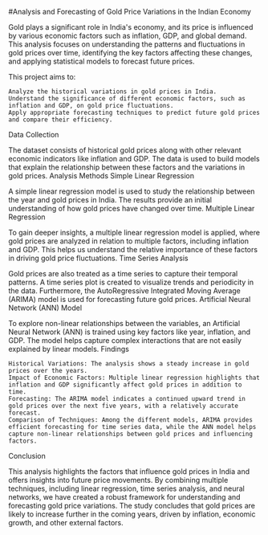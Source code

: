 #Analysis and Forecasting of Gold Price Variations in the Indian Economy

Gold plays a significant role in India's economy, and its price is influenced by various economic factors such as inflation, GDP, and global demand. This analysis focuses on understanding the patterns and fluctuations in gold prices over time, identifying the key factors affecting these changes, and applying statistical models to forecast future prices.

This project aims to:

    Analyze the historical variations in gold prices in India.
    Understand the significance of different economic factors, such as inflation and GDP, on gold price fluctuations.
    Apply appropriate forecasting techniques to predict future gold prices and compare their efficiency.

Data Collection

The dataset consists of historical gold prices along with other relevant economic indicators like inflation and GDP. The data is used to build models that explain the relationship between these factors and the variations in gold prices.
Analysis Methods
Simple Linear Regression

A simple linear regression model is used to study the relationship between the year and gold prices in India. The results provide an initial understanding of how gold prices have changed over time.
Multiple Linear Regression

To gain deeper insights, a multiple linear regression model is applied, where gold prices are analyzed in relation to multiple factors, including inflation and GDP. This helps us understand the relative importance of these factors in driving gold price fluctuations.
Time Series Analysis

Gold prices are also treated as a time series to capture their temporal patterns. A time series plot is created to visualize trends and periodicity in the data. Furthermore, the AutoRegressive Integrated Moving Average (ARIMA) model is used for forecasting future gold prices.
Artificial Neural Network (ANN) Model

To explore non-linear relationships between the variables, an Artificial Neural Network (ANN) is trained using key factors like year, inflation, and GDP. The model helps capture complex interactions that are not easily explained by linear models.
Findings

    Historical Variations: The analysis shows a steady increase in gold prices over the years.
    Impact of Economic Factors: Multiple linear regression highlights that inflation and GDP significantly affect gold prices in addition to time.
    Forecasting: The ARIMA model indicates a continued upward trend in gold prices over the next five years, with a relatively accurate forecast.
    Comparison of Techniques: Among the different models, ARIMA provides efficient forecasting for time series data, while the ANN model helps capture non-linear relationships between gold prices and influencing factors.
    
Conclusion

This analysis highlights the factors that influence gold prices in India and offers insights into future price movements. By combining multiple techniques, including linear regression, time series analysis, and neural networks, we have created a robust framework for understanding and forecasting gold price variations. The study concludes that gold prices are likely to increase further in the coming years, driven by inflation, economic growth, and other external factors.
